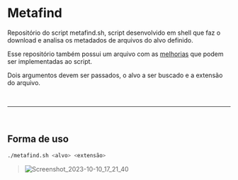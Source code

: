 # Metafind
Repositório do script metafind.sh, script desenvolvido em shell que faz o download e analisa os metadados de arquivos do alvo definido.

Esse repositório também possui um arquivo com as [melhorias](https://github.com/arthurcortesr/Metafind/blob/main/melhorias.md) que podem ser implementadas ao script.

Dois argumentos devem ser passados, o alvo a ser buscado e a extensão do arquivo.

<br>

---

<br>

## **Forma de uso**

```bash
./metafind.sh <alvo> <extensão>
```

>![Screenshot_2023-10-10_17_21_40](https://github.com/arthurcortesr/Metafind/assets/55396654/3cbe91ac-0d11-424a-b120-9971d6983913)


